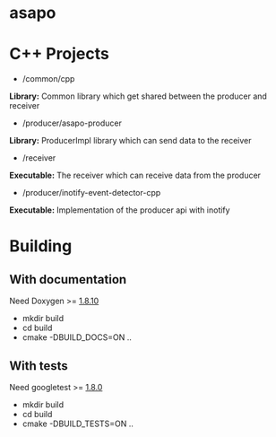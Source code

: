 # asapo

# C++ Projects
 
 - /common/cpp
 
 **Library:** Common library which get shared between the producer and receiver 
 
 - /producer/asapo-producer
 
 **Library:** ProducerImpl library which can send data to the receiver
 
 - /receiver
 
 **Executable:** The receiver which can receive data from the producer
  
 - /producer/inotify-event-detector-cpp
 
 **Executable:** Implementation of the producer api with inotify


# Building

## With documentation

Need Doxygen >= [1.8.10](https://github.com/doxygen/doxygen/releases/tag/Release_1_8_11)

 - mkdir build
 - cd build
 - cmake -DBUILD_DOCS=ON ..

## With tests

Need googletest >= [1.8.0](https://github.com/google/googletest/releases/tag/release-1.8.0)

 - mkdir build
 - cd build
 - cmake -DBUILD_TESTS=ON ..
